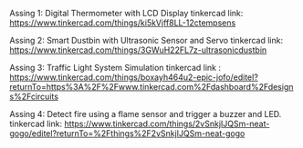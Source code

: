 Assing 1: Digital Thermometer with LCD Display
tinkercad link:  https://www.tinkercad.com/things/ki5kVjff8LL-12ctempsens


Assing 2: Smart Dustbin with Ultrasonic Sensor and Servo
tinkercad link: https://www.tinkercad.com/things/3GWuH22FL7z-ultrasonicdustbin


Assing 3: Traffic Light System Simulation
tinkercad link : https://www.tinkercad.com/things/boxayh464u2-epic-jofo/editel?returnTo=https%3A%2F%2Fwww.tinkercad.com%2Fdashboard%2Fdesigns%2Fcircuits


Assing 4: Detect fire using a flame sensor and trigger a buzzer and LED.
tinkercad link: https://www.tinkercad.com/things/2vSnkjIJQSm-neat-gogo/editel?returnTo=%2Fthings%2F2vSnkjIJQSm-neat-gogo
